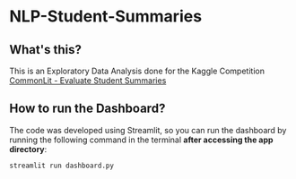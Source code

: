 # NLP-Student-Summaries
## What's this?
This is an Exploratory Data Analysis done for the Kaggle Competition 
[CommonLit - Evaluate Student Summaries](https://www.kaggle.com/competitions/commonlit-evaluate-student-summaries/overview)

## How to run the Dashboard?

The code was developed using Streamlit, so you can run the dashboard by running the following command in the terminal
**after accessing the app directory**:

```bash
streamlit run dashboard.py
```
